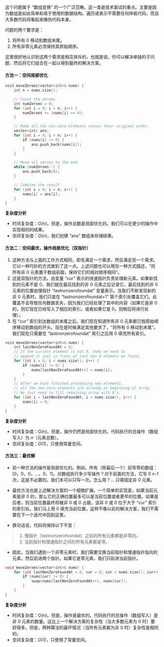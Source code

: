 这个问题属于 “数组变换” 的一个广泛范畴。这一类是技术面试的重点。主要是因为数组是如此简单和易于使用的数据结构。遍历或表示不需要任何样板代码，而且大多数代码将看起来像伪代码本身。 

问题的两个要求是：
1. 将所有 0 移动到数组末尾。
2. 所有非零元素必须保持其原始顺序。 

这里很好地认识到这两个需求是相互排斥的，也就是说，你可以解决单独的子问题，然后将它们组合在一起以得到最终的解决方案。 


####  方法一：空间局部优化

```C++ []
void moveZeroes(vector<int>& nums) {
    int n = nums.size();

    // Count the zeroes
    int numZeroes = 0;
    for (int i = 0; i < n; i++) {
        numZeroes += (nums[i] == 0);
    }

    // Make all the non-zero elements retain their original order.
    vector<int> ans;
    for (int i = 0; i < n; i++) {
        if (nums[i] != 0) {
            ans.push_back(nums[i]);
        }
    }

    // Move all zeroes to the end
    while (numZeroes--) {
        ans.push_back(0);
    }

    // Combine the result
    for (int i = 0; i < n; i++) {
        nums[i] = ans[i];
    }
}
```

**复杂度分析**

* 时间复杂度：*O(n)*。但是，操作总数是局部优化的。我们可以在更少的操作中实现相同的结果。 
* 空间复杂度：*O(n)*，我们创建 “ans” 数组来存储结果。

####  方法二：空间最优，操作局部优化（双指针）
1. 这种方法与上面的工作方式相同，即先满足一个需求，然后满足另一个需求。它以一种巧妙的方式做到了这一点。上述问题也可以用另一种方式描述，“将所有非 0 元素置于数组前面，保持它们的相对顺序相同”。 
2. 这是双指针的方法。由变量 “cur” 表示的快速指针负责处理新元素。如果新找到的元素不是 0，我们就在最后找到的非 0 元素之后记录它。最后找到的非 0 元素的位置由慢指针 “lastnonzerofoundat” 变量表示。当我们不断发现新的非 0 元素时，我们只是在 “lastnonzerofoundat+1” 第个索引处覆盖它们。此覆盖不会导致任何数据丢失，因为我们已经处理了其中的内容（如果它是非 0 的，则它现在已经写入了相应的索引，或者如果它是 0，则稍后将进行处理）。
3. 在 “cur” 索引到达数组的末尾之后，我们现在知道所有非 0 元素都已按原始顺序移动到数组的开头。现在是时候满足其他要求了，“将所有 0 移动到末尾”。我们现在只需要在 “lastnonzerofoundat” 索引之后用 0 填充所有索引。 

```C++ []
void moveZeroes(vector<int>& nums) {
    int lastNonZeroFoundAt = 0;
    // If the current element is not 0, then we need to
    // append it just in front of last non 0 element we found. 
    for (int i = 0; i < nums.size(); i++) {
        if (nums[i] != 0) {
            nums[lastNonZeroFoundAt++] = nums[i];
        }
    }
    // After we have finished processing new elements,
    // all the non-zero elements are already at beginning of array.
    // We just need to fill remaining array with 0's.
    for (int i = lastNonZeroFoundAt; i < nums.size(); i++) {
        nums[i] = 0;
    }
}
```

**复杂度分析**

* 时间复杂度：*O(n)*。但是，操作仍然是局部优化的。代码执行的总操作（数组写入）为 *n*（元素总数）。 
* 空间复杂度：*O(1)*，只使用常量空间。


####  方法三：最优解
- 前一种方法的操作是局部优化的。例如，所有（除最后一个）前导零的数组：[0，0，0，…，0，1]。对数组执行多少写操作？对于前面的方法，它写 0  *n-1* 次，这是不必要的。我们本可以只写一次。怎么用？… 只需固定非 0 元素。 


- 最优方法也是上述解决方案的一个细微扩展。一个简单的实现是，如果当前元素是非 0 的，那么它的正确位置最多可以是当前位置或者更早的位置。如果是后者，则当前位置最终将被非 0 或 0 占据，该非 0 或 0 位于大于 “cur” 索引的索引处。我们马上用 0 填充当前位置，这样不像以前的解决方案，我们不需要在下一个迭代中回到这里。 
- 换句话说，代码将保持以下不变：

>	1. 慢指针（lastnonzerofoundat）之前的所有元素都是非零的。 
>	2. 当前指针和慢速指针之间的所有元素都是零。

- 因此，当我们遇到一个非零元素时，我们需要交换当前指针和慢速指针指向的元素，然后前进两个指针。如果它是零元素，我们只前进当前指针。 

```C++ []
void moveZeroes(vector<int>& nums) {
    for (int lastNonZeroFoundAt = 0, cur = 0; cur < nums.size(); cur++) {
        if (nums[cur] != 0) {
            swap(nums[lastNonZeroFoundAt++], nums[cur]);
        }
    }
}
```
**复杂度分析**

* 时间复杂度：*O(n)*。但是，操作是最优的。代码执行的总操作（数组写入）是非 0 元素的数量。这比上一个解决方案的复杂性（当大多数元素为 0 时）要好得多。但是，两种算法的最坏情况（当所有元素都为非 0 时）复杂性是相同的。
* 空间复杂度：*O(1)*，只使用了常量空间。